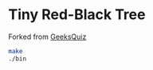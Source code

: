 Tiny Red-Black Tree
========
Forked from [GeeksQuiz][]
```sh
make
./bin
```

[GeeksQuiz]: http://geeksquiz.com/c-program-red-black-tree-insertion
